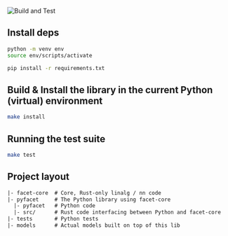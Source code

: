 ![Build and Test](https://github.com/snorrwe/facet-nn/workflows/Build%20and%20Test/badge.svg)

## Install deps

```sh
python -m venv env
source env/scripts/activate

pip install -r requirements.txt
```

## Build & Install the library in the current Python (virtual) environment

```sh
make install
```


## Running the test suite

```sh
make test
```


## Project layout

```txt
|- facet-core  # Core, Rust-only linalg / nn code
|- pyfacet     # The Python library using facet-core
  |- pyfacet   # Python code
  |- src/      # Rust code interfacing between Python and facet-core
|- tests       # Python tests
|- models      # Actual models built on top of this lib
```
